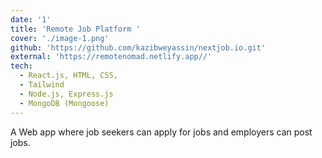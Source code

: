 ```yaml
---
date: '1'
title: 'Remote Job Platform '
cover: './image-1.png'
github: 'https://github.com/kazibweyassin/nextjob.io.git'
external: 'https://remotenomad.netlify.app//'
tech:
  - React.js, HTML, CSS,
  - Tailwind
  - Node.js, Express.js
  - MongoDB (Mongoose)
---
```


A Web app where job seekers can apply for jobs and employers can post jobs.
